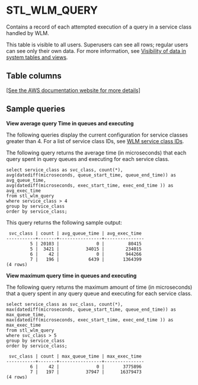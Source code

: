 # STL\_WLM\_QUERY<a name="r_STL_WLM_QUERY"></a>

Contains a record of each attempted execution of a query in a service class handled by WLM\.

This table is visible to all users\. Superusers can see all rows; regular users can see only their own data\. For more information, see [Visibility of data in system tables and views](c_visibility-of-data.md)\.

## Table columns<a name="r_STL_WLM_QUERY-table-columns"></a>

[\[See the AWS documentation website for more details\]](http://docs.aws.amazon.com/redshift/latest/dg/r_STL_WLM_QUERY.html)

## Sample queries<a name="r_STL_WLM_QUERY-sample-queries"></a>

 **View average query Time in queues and executing** 

The following queries display the current configuration for service classes greater than 4\. For a list of service class IDs, see [WLM service class IDs](cm-c-wlm-system-tables-and-views.md#wlm-service-class-ids)\.

The following query returns the average time \(in microseconds\) that each query spent in query queues and executing for each service class\. 

```
select service_class as svc_class, count(*),
avg(datediff(microseconds, queue_start_time, queue_end_time)) as avg_queue_time,
avg(datediff(microseconds, exec_start_time, exec_end_time )) as avg_exec_time
from stl_wlm_query
where service_class > 4
group by service_class
order by service_class;
```

This query returns the following sample output: 

```
 svc_class | count | avg_queue_time | avg_exec_time
-----------+-------+----------------+---------------
         5 | 20103 |              0 |         80415
         5 |  3421 |          34015 |        234015
         6 |    42 |              0 |        944266
         7 |   196 |           6439 |       1364399
(4 rows)
```

 **View maximum query time in queues and executing** 

The following query returns the maximum amount of time \(in microseconds\) that a query spent in any query queue and executing for each service class\.

```
select service_class as svc_class, count(*),
max(datediff(microseconds, queue_start_time, queue_end_time)) as max_queue_time,
max(datediff(microseconds, exec_start_time, exec_end_time )) as max_exec_time
from stl_wlm_query
where svc_class > 5  
group by service_class
order by service_class;
```

```
 svc_class | count | max_queue_time | max_exec_time
-----------+-------+----------------+---------------
         6 |    42 |              0 |       3775896
         7 |   197 |          37947 |      16379473
(4 rows)
```